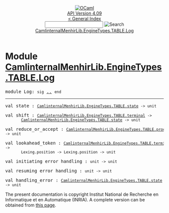 <!-- ((! set title API !)) ((! set documentation !)) ((! set api !)) ((! set nobreadcrumb !)) -->
<div class="api"><header><nav class="toc brand"><a class="brand" href="https://ocaml.org/"><img src="colour-logo-gray.svg" class="svg" alt="OCaml"></a></nav><nav class="toc"><div class="toc_version"><a href="/docs" id="version-select">API Version 4.09</a></div><a href="index.html">&lt; General Index</a><div class="api_search"><input type="text" name="apisearch" id="api_search" oninput="mySearch(false);" onkeypress="this.oninput();" onclick="this.oninput();" onpaste="this.oninput();">
<img src="search_icon.svg" alt="Search" class="svg" onclick="mySearch(false)"></div>
<div id="search_results"></div><div class="toc_title"><a href="#top">CamlinternalMenhirLib.EngineTypes.TABLE.Log</a></div><ul></ul></nav></header>

<h1>Module <a href="type_CamlinternalMenhirLib.EngineTypes.TABLE.Log.html">CamlinternalMenhirLib.EngineTypes.TABLE.Log</a></h1>

<pre><span id="MODULELog"><span class="keyword">module</span> Log</span>: <code class="code"><span class="keyword">sig</span></code> <a href="CamlinternalMenhirLib.EngineTypes.TABLE.Log.html">..</a> <code class="code"><span class="keyword">end</span></code></pre><hr width="100%">

<pre><span id="VALstate"><span class="keyword">val</span> state</span> : <code class="type"><a href="CamlinternalMenhirLib.EngineTypes.TABLE.html#TYPEstate">CamlinternalMenhirLib.EngineTypes.TABLE.state</a> -&gt; unit</code></pre>
<pre><span id="VALshift"><span class="keyword">val</span> shift</span> : <code class="type"><a href="CamlinternalMenhirLib.EngineTypes.TABLE.html#TYPEterminal">CamlinternalMenhirLib.EngineTypes.TABLE.terminal</a> -&gt;<br>       <a href="CamlinternalMenhirLib.EngineTypes.TABLE.html#TYPEstate">CamlinternalMenhirLib.EngineTypes.TABLE.state</a> -&gt; unit</code></pre>
<pre><span id="VALreduce_or_accept"><span class="keyword">val</span> reduce_or_accept</span> : <code class="type"><a href="CamlinternalMenhirLib.EngineTypes.TABLE.html#TYPEproduction">CamlinternalMenhirLib.EngineTypes.TABLE.production</a> -&gt; unit</code></pre>
<pre><span id="VALlookahead_token"><span class="keyword">val</span> lookahead_token</span> : <code class="type"><a href="CamlinternalMenhirLib.EngineTypes.TABLE.html#TYPEterminal">CamlinternalMenhirLib.EngineTypes.TABLE.terminal</a> -&gt;<br>       Lexing.position -&gt; Lexing.position -&gt; unit</code></pre>
<pre><span id="VALinitiating_error_handling"><span class="keyword">val</span> initiating_error_handling</span> : <code class="type">unit -&gt; unit</code></pre>
<pre><span id="VALresuming_error_handling"><span class="keyword">val</span> resuming_error_handling</span> : <code class="type">unit -&gt; unit</code></pre>
<pre><span id="VALhandling_error"><span class="keyword">val</span> handling_error</span> : <code class="type"><a href="CamlinternalMenhirLib.EngineTypes.TABLE.html#TYPEstate">CamlinternalMenhirLib.EngineTypes.TABLE.state</a> -&gt; unit</code></pre>
<div class="copyright">The present documentation is copyright Institut National de Recherche en Informatique et en Automatique (INRIA). A complete version can be obtained from <a href="http://caml.inria.fr/pub/docs/manual-ocaml/">this page</a>.</div></div>